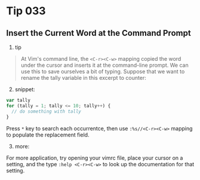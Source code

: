 # Tip 033

## Insert the Current Word at the Command Prompt

1. tip

> At Vim's command line, the `<C-r><C-w>` mapping copied the word under the cursor and inserts it at the command-line prompt. We can use this to save ourselves a bit of typing.
> Suppose that we want to rename the tally variable in this excerpt to counter:

2. snippet:

```js
var tally
for (tally = 1; tally <= 10; tally++) {
  // do something with tally
}
```

Press `*` key to search each occurrentce, then use `:%s//<C-r><C-w>` mapping to populate the replacement field.

3. more:

For more application, try opening your vimrc file, place your cursor on a setting, and the type `:help <C-r><C-w>` to look up the documentation for that setting.
